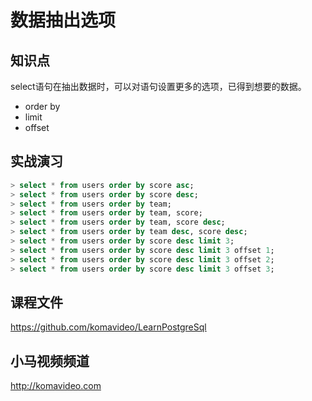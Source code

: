 数据抽出选项
===========

## 知识点

select语句在抽出数据时，可以对语句设置更多的选项，已得到想要的数据。

* order by
* limit
* offset

## 实战演习

~~~sql
> select * from users order by score asc;
> select * from users order by score desc;
> select * from users order by team;
> select * from users order by team, score;
> select * from users order by team, score desc;
> select * from users order by team desc, score desc;
> select * from users order by score desc limit 3;
> select * from users order by score desc limit 3 offset 1;
> select * from users order by score desc limit 3 offset 2;
> select * from users order by score desc limit 3 offset 3;
~~~

## 课程文件

https://github.com/komavideo/LearnPostgreSql

## 小马视频频道

http://komavideo.com
